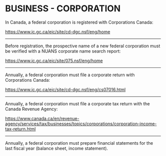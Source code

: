 # BUSINESS - CORPORATION

In Canada, a federal corporation is registered with Corporations Canada:

https://www.ic.gc.ca/eic/site/cd-dgc.nsf/eng/home

---

Before registration, the prospective name of a new federal corporation must be verified with a NUANS corporate name search report:

https://www.ic.gc.ca/eic/site/075.nsf/eng/home

---

Annually, a federal corporation must file a corporate return with Corporations Canada:

https://www.ic.gc.ca/eic/site/cd-dgc.nsf/eng/cs07016.html

---

Annually, a federal corporation must file a corporate tax return with the Canada Revenue Agency:

https://www.canada.ca/en/revenue-agency/services/tax/businesses/topics/corporations/corporation-income-tax-return.html

---

Annually, a federal corporation must prepare financial statements for the last fiscal year (balance sheet, income statement).
